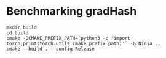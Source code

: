# Benchmarking gradHash

```session
mkdir build
cd build
cmake -DCMAKE_PREFIX_PATH=`python3 -c 'import torch;print(torch.utils.cmake_prefix_path)'` -G Ninja ..
cmake --build . --config Release
```
